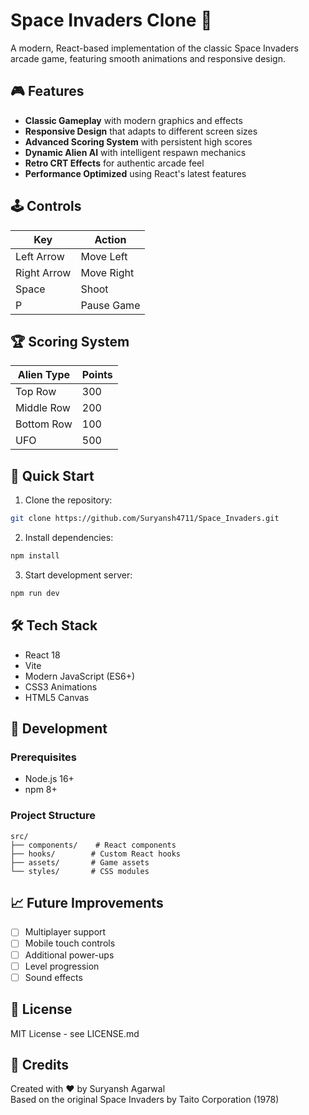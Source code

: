 # Space Invaders Clone 🚀

A modern, React-based implementation of the classic Space Invaders arcade game, featuring smooth animations and responsive design.


## 🎮 Features

- **Classic Gameplay** with modern graphics and effects
- **Responsive Design** that adapts to different screen sizes
- **Advanced Scoring System** with persistent high scores
- **Dynamic Alien AI** with intelligent respawn mechanics
- **Retro CRT Effects** for authentic arcade feel
- **Performance Optimized** using React's latest features

## 🕹️ Controls

| Key           | Action        |
|---------------|---------------|
| Left Arrow    | Move Left     |
| Right Arrow   | Move Right    |
| Space         | Shoot         |
| P             | Pause Game    |

## 🏆 Scoring System

| Alien Type    | Points        |
|---------------|---------------|
| Top Row       | 300          |
| Middle Row    | 200          |
| Bottom Row    | 100          |
| UFO           | 500          |

## 🚀 Quick Start

1. Clone the repository:
```bash
git clone https://github.com/Suryansh4711/Space_Invaders.git
```

2. Install dependencies:
```bash
npm install
```

3. Start development server:
```bash
npm run dev
```

## 🛠️ Tech Stack

- React 18
- Vite
- Modern JavaScript (ES6+)
- CSS3 Animations
- HTML5 Canvas

## 🔧 Development

### Prerequisites
- Node.js 16+
- npm 8+

### Project Structure
```
src/
├── components/    # React components
├── hooks/        # Custom React hooks
├── assets/       # Game assets
└── styles/       # CSS modules
```

## 📈 Future Improvements

- [ ] Multiplayer support
- [ ] Mobile touch controls
- [ ] Additional power-ups
- [ ] Level progression
- [ ] Sound effects

## 📝 License

MIT License - see LICENSE.md

## 🤝 Credits

Created with ❤️ by Suryansh Agarwal  
Based on the original Space Invaders by Taito Corporation (1978)
